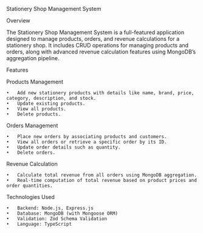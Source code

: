 Stationery Shop Management System

Overview

The Stationery Shop Management System is a full-featured application designed to manage products, orders, and revenue calculations for a stationery shop. It includes CRUD operations for managing products and orders, along with advanced revenue calculation features using MongoDB’s aggregation pipeline.

Features

Products Management

	•	Add new stationery products with details like name, brand, price, category, description, and stock.
	•	Update existing products.
	•	View all products.
	•	Delete products.

Orders Management

	•	Place new orders by associating products and customers.
	•	View all orders or retrieve a specific order by its ID.
	•	Update order details such as quantity.
	•	Delete orders.

Revenue Calculation

	•	Calculate total revenue from all orders using MongoDB aggregation.
	•	Real-time computation of total revenue based on product prices and order quantities.

Technologies Used

	•	Backend: Node.js, Express.js
	•	Database: MongoDB (with Mongoose ORM)
	•	Validation: Zod Schema Validation
	•	Language: TypeScript
